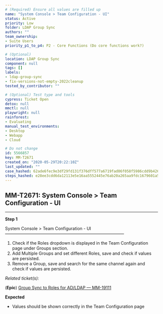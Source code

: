 ```yaml
---
# (Required) Ensure all values are filled up
name: "System Console > Team Configuration - UI"
status: Active
priority: Low
folder: LDAP Group Sync
authors: ""
team_ownership:
- Suite Users
priority_p1_to_p4: P2 - Core Functions (Do core functions work?)

# (Optional)
location: LDAP Group Sync
component: null
tags: []
labels:
- ldap-group-sync
- fix-versions-not-empty-2022cleanup
tested_by_contributor: ""

# (Optional) Test type and tools
cypress: Ticket Open
detox: null
mmctl: null
playwright: null
rainforest:
- Evaluating
manual_test_environments:
- Desktop
- Webapp
- Cloud

# Do not change
id: 5566857
key: MM-T2671
created_on: "2020-05-29T20:22:10Z"
last_updated: ""
case_hashed: 62ade6fec9e3df29fd131f376dff577a6719fad06f058f5986cdd9b4263953b9acee0083bba84fba113e3aa7318f7df3
steps_hashed: e28ee3cdd6da12113e5e16aa5552445e76ab20a265aa9fdc1679601a5625a7dd5a8a9dfb3a228846198402987bbede60
---
```


<!-- (Auto-generated) Based on frontmatter's "key" and "name" -->

## MM-T2671: System Console > Team Configuration - UI

---

**Step 1**

System Console > Team Configuration - UI\
————————————————————————————

1. Check if the Roles dropdown is displayed in the Team Configuration page under Groups section.
2. Add Multiple Groups and set different Roles, save and check if values are persisted.
3. Remove a Group, save and search for the same channel again and check if values are persisted.

_Related ticket(s):_

(**Epic**) [Group Sync to Roles for AD/LDAP — MM-19111](https://mattermost.atlassian.net/browse/MM-19111)

**Expected**

- Values should be shown correctly in the Team Configuration page
